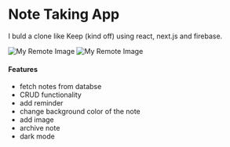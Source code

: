 # Note Taking App

I buld a clone like Keep (kind off) using react, next.js and firebase.

![My Remote Image](https://res.cloudinary.com/drbu50m1e/image/upload/v1684784308/stuffs/Note-Taking-App_lcvmze.png)
![My Remote Image](https://res.cloudinary.com/drbu50m1e/image/upload/v1684784408/stuffs/Note-Taking-App-Mobile_tfkvr7.png)

#### Features

- fetch notes from databse
- CRUD functionality
- add reminder
- change background color of the note
- add image
- archive note
- dark mode
